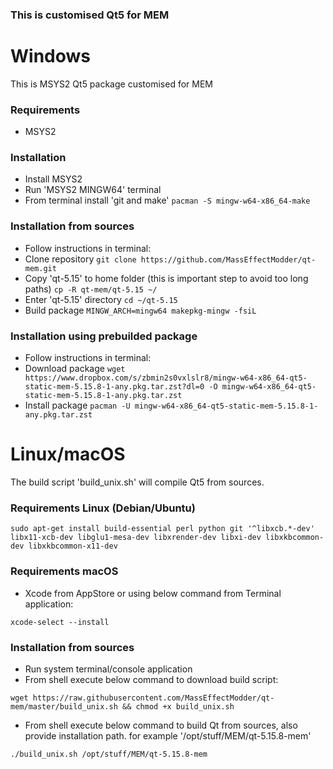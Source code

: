 ### This is customised Qt5 for MEM ###

# Windows #
This is MSYS2 Qt5 package customised for MEM

### Requirements ###
 - MSYS2

### Installation ###
 - Install MSYS2
 - Run 'MSYS2 MINGW64' terminal
 - From terminal install 'git and make' `pacman -S mingw-w64-x86_64-make`

### Installation from sources ###
 - Follow instructions in terminal:
 - Clone repository `git clone https://github.com/MassEffectModder/qt-mem.git`
 - Copy 'qt-5.15' to home folder (this is important step to avoid too long paths) `cp -R qt-mem/qt-5.15 ~/`
 - Enter 'qt-5.15' directory `cd ~/qt-5.15`
 - Build package `MINGW_ARCH=mingw64 makepkg-mingw -fsiL`

### Installation using prebuilded package ###
 - Follow instructions in terminal:
 - Download package `wget https://www.dropbox.com/s/zbmin2s0vxlslr8/mingw-w64-x86_64-qt5-static-mem-5.15.8-1-any.pkg.tar.zst?dl=0 -O mingw-w64-x86_64-qt5-static-mem-5.15.8-1-any.pkg.tar.zst`
 - Install package `pacman -U mingw-w64-x86_64-qt5-static-mem-5.15.8-1-any.pkg.tar.zst`

# Linux/macOS #
The build script 'build_unix.sh' will compile Qt5 from sources.

### Requirements Linux (Debian/Ubuntu) ###
`sudo apt-get install build-essential perl python git '^libxcb.*-dev' libx11-xcb-dev libglu1-mesa-dev libxrender-dev libxi-dev libxkbcommon-dev libxkbcommon-x11-dev`

### Requirements macOS ###
- Xcode from AppStore or using below command from Terminal application:

`xcode-select --install`

### Installation from sources ###
- Run system terminal/console application
- From shell execute below command to download build script:

`wget https://raw.githubusercontent.com/MassEffectModder/qt-mem/master/build_unix.sh && chmod +x build_unix.sh`
- From shell execute below command to build Qt from sources, also provide installation path. for example '/opt/stuff/MEM/qt-5.15.8-mem'

`./build_unix.sh /opt/stuff/MEM/qt-5.15.8-mem`
